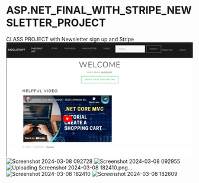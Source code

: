 # ASP.NET_FINAL_WITH_STRIPE_NEWSLETTER_PROJECT
 CLASS PROJECT with Newsletter sign up and Stripe
![alt text](image.png)
![Screenshot 2024-03-08 092728](https://github.com/mariesauve/ASP.NET_FINAL_WITH_STRIPE_NEWSLETTER_PROJECT/assets/149751752/fad9b7e8-18c8-480e-8ed6-2019615bd5e4)
![Screenshot 2024-03-08 092955](https://github.com/mariesauve/ASP.NET_FINAL_WITH_STRIPE_NEWSLETTER_PROJECT/assets/149751752/86fe3bea-6a7b-42d1-bb9b-46f9a7d2bb75)
![Uploading Screenshot 2024-03-08 182410.png…]()
![Screenshot 2024-03-08 182410](https://github.com/mariesauve/ASP.NET_FINAL_WITH_STRIPE_NEWSLETTER_PROJECT/assets/149751752/382861be-f0aa-4c7a-819a-8293b9ebc38a)
![Screenshot 2024-03-08 182609](https://github.com/mariesauve/ASP.NET_FINAL_WITH_STRIPE_NEWSLETTER_PROJECT/assets/149751752/cc87a45a-ada0-437c-8055-ff27b7c69931)
